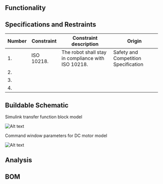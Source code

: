 ## Functionality

## Specifications and Restraints
| Number | Constraint | Constraint description | Origin |
|--------|----------------------|------------------------|--------|
| 1. | ISO 10218. | The robot shall stay in compliance with ISO 10218. | Safety and Competition Specification |
| 2. |   |   |  |
| 3. |  |  |  |
| 4. |  |  |  |

## Buildable Schematic

Simulink transfer function block model

![Alt text](https://github.com/cebttu/CapstoneTeam1/blob/ConorOrr-Signoff-Motors/Documentation/Signoffs/Motors/Simulink_Model.png)

Command window parameters for DC motor model

![Alt text](https://github.com/cebttu/CapstoneTeam1/blob/ConorOrr-Signoff-Motors/Documentation/Signoffs/Motors/Command_parameters.png)
## Analysis

## BOM

